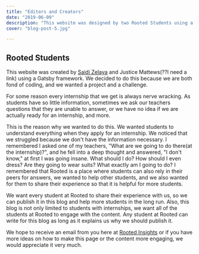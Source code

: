 ```yaml
---
title: "Editors and Creators"
date: "2019-06-09"
description: "This website was designed by two Rooted Students using a Gatsby Framework. They decided to do this so that their peers could read about their experiences, what to expect, and learn  helpful tips  when applying for an internship. This was solely written by Rooted Students who have the power to edit, and create more engaging content."
cover: "blog-post-5.jpg"

---
```


## Rooted Students

This website was created by [Saidi Zelaya](https://github.com/SaidiElle) and Justice Mattews(??I need a link) using a Gatsby framework. We decided to do this because we are both fond of coding, and we wanted a project and a challenge.

For some reason every internship that we get is always nerve wracking. As students have so little information, sometimes we ask our teachers questions that they are unable to answer, or we have no idea if we are actually ready for an internship, and more.

This is the reason why we wanted to do this. We wanted students to understand everything when they apply for an internship. We noticed that we struggled because we don't have the information necessary. I remembered I asked one of my teachers, "What are we going to do there(at the internship)?", and he fell into a deep thought and answered, "I don't know," at first I was going insane. What should I do? How should I even dress? Are they going to wear suits? What exactly am I going to do? I remembered that Rooted is a place where students can also rely in their peers for answers, we wanted to help other students, and we also wanted for them to share their experience so that it is helpful for more students.

We want every student at Rooted to share their experience with us, so we can publish it in this blog and help more students in the long run. Also, this blog is not only limited to students with internships, we want all of the students at Rooted to engage with the content. Any student at Rooted can write for this blog as long as it explains us why we should publish it. 

We hope to receive an email from you here at [Rooted Insights](rootedinsights@gmail.com) or if you have more ideas on how to make this page or the content more engaging, we would appreciate it very much.

